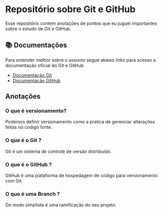 
# Repositório sobre Git e GitHub

Esse repositório contem anotações de pontos que eu juguei importantes sobre o estudo de Git e GitHub.


## 📚 Documentações

Para entender melhor sobre o assunto segue abaixo links para acesso a documentação oficial do Git e GitHub.

- [Documentação Git](https://git-scm.com/doc)
- [Documentação GitHub](https://docs.github.com/pt)

## Anotações

### O que é versionamento?
Podemos definir versionamento como a pratica de gerenciar alterações feitas no codigo fonte.

### O que é o Git ?
Git é um sistema de controle de versão distribuído.

### O que é o GitHub ?
GitHub é uma plataforma de hospedagem de código para versionamento com Git.

### O que é uma Branch ?
De modo simplista é uma ramificação do seu projeto.
